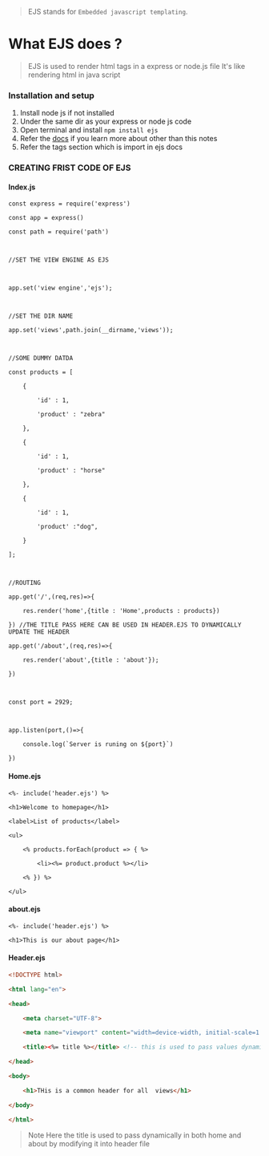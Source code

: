 > EJS stands for `Embedded javascript templating`.

# What  EJS does ?

> EJS is used to render html tags in a express or node.js file
> It's like rendering html in java script



### Installation and setup

1. Install node js if not installed 
2. Under the same dir as your express or node js code 
3. Open terminal and install `npm install ejs`
4. Refer the [docs](https://ejs.co/#docs) if you learn more about other than this notes
5. Refer the tags section which is import in ejs docs

### CREATING FRIST CODE OF EJS

#### Index.js
```node
const express = require('express')

const app = express()

const path = require('path')

  

//SET THE VIEW ENGINE AS EJS

  

app.set('view engine','ejs');

  

//SET THE DIR NAME

app.set('views',path.join(__dirname,'views'));

  

//SOME DUMMY DATDA

const products = [

    {

        'id' : 1,

        'product' : "zebra"

    },

    {

        'id' : 1,

        'product' : "horse"

    },

    {

        'id' : 1,

        'product' :"dog",

    }

];

  

//ROUTING

app.get('/',(req,res)=>{

    res.render('home',{title : 'Home',products : products})

}) //THE TITLE PASS HERE CAN BE USED IN HEADER.EJS TO DYNAMICALLY UPDATE THE HEADER

app.get('/about',(req,res)=>{

    res.render('about',{title : 'about'});

})

  

const port = 2929;

  

app.listen(port,()=>{

    console.log(`Server is runing on ${port}`)

})
```

#### Home.ejs

```node
<%- include('header.ejs') %>

<h1>Welcome to homepage</h1>

<label>List of products</label>

<ul>

    <% products.forEach(product => { %>

        <li><%= product.product %></li>

    <% }) %>

</ul>
```

#### about.ejs

```node
<%- include('header.ejs') %>

<h1>This is our about page</h1>
```

#### Header.ejs

```html 
<!DOCTYPE html>

<html lang="en">

<head>

    <meta charset="UTF-8">

    <meta name="viewport" content="width=device-width, initial-scale=1.0">

    <title><%= title %></title> <!-- this is used to pass values dynamically-->

</head>

<body>

    <h1>THis is a common header for all  views</h1>

</body>

</html>
```

> Note 
> Here the title is used to pass dynamically in both home and about by modifying it into header file